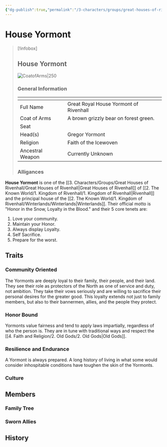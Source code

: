 ```yaml
---
{"dg-publish":true,"permalink":"/3-characters/groups/great-houses-of-rivenhall/house-yormont/house-yormont/"}
---
```


# House Yormont
> [!infobox] 
> ## House Yormont
> ![CoatofArms|250](https://i.imgur.com/4DvJ2r6.png)
> ### General Information
> <table><thead><tr><th colspan="2"></th></tr></thead><tbody><tr><td>Full Name</td><td>Great Royal House Yormont of Rivenhall</td></tr><tr><td>Coat of Arms</td><td>A brown grizzly bear on forest green. </td></tr><tr><td>Seat</td><td></td></tr><tr><td>Head(s)</td><td>Gregor Yormont</td></tr><tr><td>Religion</td><td>Faith of the Icewoven</td></tr><tr><td>Ancestral Weapon</td><td>Currently Unknown</td></tr></tbody></table>
><h3> Alligances </h3>

**House Yormont** is one of the [[3. Characters/Groups/Great Houses of Rivenhall/Great Houses of Rivenhall\|Great Houses of Rivenhall]] of [[2. The Known World/1. Kingdom of Rivenhall/1. Kingdom of Rivenhall\|Rivenhall]] and the principal house of the [[2. The Known World/1. Kingdom of Rivenhall/Winterlands/Winterlands\|Winterlands]]. Their official motto is "Honor in the Snow, Loyalty in the Blood." and their 5 core tenets are: 
1. Love your community. 
2. Maintain your Honor.
3. Always display Loyalty.
4. Self Sacrifice.
5. Prepare for the worst.

## Traits
### Community Oriented
The Yormonts are deeply loyal to their family, their people, and their land. They see their role as protectors of the North as one of service and duty, not ambition. They take their vows seriously and are willing to sacrifice their personal desires for the greater good. This loyalty extends not just to family members, but also to their bannermen, allies, and the people they protect.

### Honor Bound
Yormonts value fairness and tend to apply laws impartially, regardless of who the person is. They are in tune with traditional ways and respect the [[4. Faith and Religion/2. Old Gods/2. Old Gods\|Old Gods]].

### Resilience and Endurance
A Yormont is always prepared. A long history of living in what some would consider inhospitable conditions have toughen the skin of the Yormonts. 

### Culture

## Members
### Family Tree
### Sworn Allies

## History
